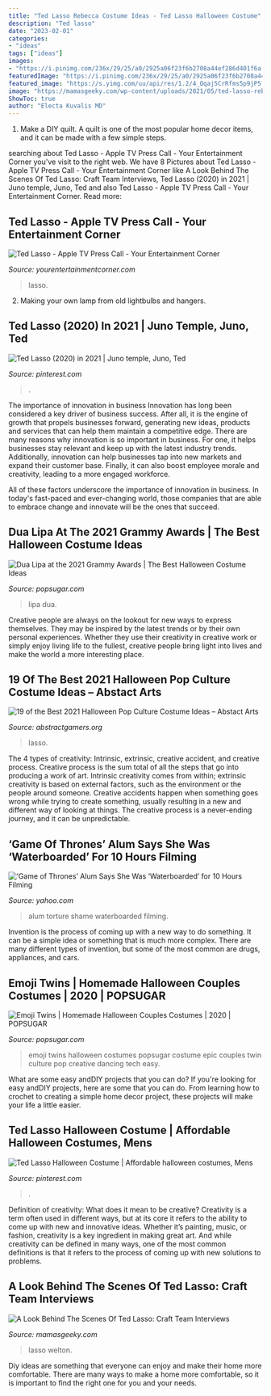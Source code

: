 ```yaml
---
title: "Ted Lasso Rebecca Costume Ideas - Ted Lasso Halloween Costume"
description: "Ted lasso"
date: "2023-02-01"
categories:
- "ideas"
tags: ["ideas"]
images:
- "https://i.pinimg.com/236x/29/25/a0/2925a06f23f6b2708a44ef286d401f6a.jpg?nii=t"
featuredImage: "https://i.pinimg.com/236x/29/25/a0/2925a06f23f6b2708a44ef286d401f6a.jpg?nii=t"
featured_image: "https://s.yimg.com/uu/api/res/1.2/4_Oqaj5CrRfms5p9jP5.AA--~B/aD00MDA7dz02MjA7YXBwaWQ9eXRhY2h5b24-/https://media.zenfs.com/en/thewrap.com/1fbb7150345716d1623a4d76ef7b42a6"
image: "https://mamasgeeky.com/wp-content/uploads/2021/05/ted-lasso-rebecca-640x426.jpg"
ShowToc: true
author: "Electa Kuvalis MD"
---
```



1. Make a DIY quilt. A quilt is one of the most popular home decor items, and it can be made with a few simple steps.

	

		
searching about Ted Lasso - Apple TV Press Call - Your Entertainment Corner you've visit to the right web. We have 8 Pictures about Ted Lasso - Apple TV Press Call - Your Entertainment Corner like A Look Behind The Scenes Of Ted Lasso: Craft Team Interviews, Ted Lasso (2020) in 2021 | Juno temple, Juno, Ted and also Ted Lasso - Apple TV Press Call - Your Entertainment Corner. Read more:
		
    
## Ted Lasso - Apple TV Press Call - Your Entertainment Corner

<img loading=lazy src="https://i2.wp.com/www.yourentertainmentcorner.com/wp-content/uploads/2021/05/Screen-Shot-2021-05-13-at-9.40.05-PM-e1620960145802.png?fit=385%2C215&amp;ssl=1" onerror="this.onerror=null;this.src='https://tse2.mm.bing.net/th?id=OIP.C_mCwap6EdKlcq27x-I5DgAAAA&amp;pid=15.1';" alt="Ted Lasso - Apple TV Press Call - Your Entertainment Corner">

_Source: yourentertainmentcorner.com_

>lasso. 

	

2. Making your own lamp from old lightbulbs and hangers.

    
## Ted Lasso (2020) In 2021 | Juno Temple, Juno, Ted

<img loading=lazy src="https://i.pinimg.com/236x/29/25/a0/2925a06f23f6b2708a44ef286d401f6a.jpg?nii=t" onerror="this.onerror=null;this.src='https://tse3.mm.bing.net/th?id=OIP.kRYQuB9KRk2uvWZiLtU-2gAAAA&amp;pid=15.1';" alt="Ted Lasso (2020) in 2021 | Juno temple, Juno, Ted">

_Source: pinterest.com_

>. 

	

The importance of innovation in business
Innovation has long been considered a key driver of business success. After all, it is the engine of growth that propels businesses forward, generating new ideas, products and services that can help them maintain a competitive edge.
There are many reasons why innovation is so important in business. For one, it helps businesses stay relevant and keep up with the latest industry trends. Additionally, innovation can help businesses tap into new markets and expand their customer base. Finally, it can also boost employee morale and creativity, leading to a more engaged workforce.

All of these factors underscore the importance of innovation in business. In today's fast-paced and ever-changing world, those companies that are able to embrace change and innovate will be the ones that succeed.

    
## Dua Lipa At The 2021 Grammy Awards | The Best Halloween Costume Ideas

<img loading=lazy src="https://media1.popsugar-assets.com/files/thumbor/jQpfmriKFkCzRp1ApkwnlUSg0XU/fit-in/1200x630/filters:format_auto-!!-:strip_icc-!!-:fill-!white!-/2021/08/01/184/n/1922441/6a61fc185aca4561_GettyImages-1307126058/i/Dua-Lipa-at-2021-Grammy-Awards.jpeg" onerror="this.onerror=null;this.src='https://tse1.mm.bing.net/th?id=OIP.A1mVeVTNoltLCtDBsQ64NAHaD4&amp;pid=15.1';" alt="Dua Lipa at the 2021 Grammy Awards | The Best Halloween Costume Ideas">

_Source: popsugar.com_

>lipa dua. 

	

Creative people are always on the lookout for new ways to express themselves. They may be inspired by the latest trends or by their own personal experiences. Whether they use their creativity in creative work or simply enjoy living life to the fullest, creative people bring light into lives and make the world a more interesting place.

    
## 19 Of The Best 2021 Halloween Pop Culture Costume Ideas – Abstact Arts

<img loading=lazy src="https://i3.wp.com/hips.hearstapps.com/hmg-prod.s3.amazonaws.com/images/screen-shot-2021-06-22-at-3-49-41-pm-1624391428.png?w=500&amp;resize=500" onerror="this.onerror=null;this.src='https://tse4.mm.bing.net/th?id=OIP.huHvDa9Pp6Ftav_FlgYieQHaE6&amp;pid=15.1';" alt="19 of the Best 2021 Halloween Pop Culture Costume Ideas – Abstact Arts">

_Source: abstractgamers.org_

>lasso. 

	

The 4 types of creativity: Intrinsic, extrinsic, creative accident, and creative process.
Creative process is the sum total of all the steps that go into producing a work of art. Intrinsic creativity comes from within; extrinsic creativity is based on external factors, such as the environment or the people around someone. Creative accidents happen when something goes wrong while trying to create something, usually resulting in a new and different way of looking at things. The creative process is a never-ending journey, and it can be unpredictable.

    
## ‘Game Of Thrones’ Alum Says She Was ‘Waterboarded’ For 10 Hours Filming

<img loading=lazy src="https://s.yimg.com/uu/api/res/1.2/4_Oqaj5CrRfms5p9jP5.AA--~B/aD00MDA7dz02MjA7YXBwaWQ9eXRhY2h5b24-/https://media.zenfs.com/en/thewrap.com/1fbb7150345716d1623a4d76ef7b42a6" onerror="this.onerror=null;this.src='https://tse4.mm.bing.net/th?id=OIP.von2SXHupstWoeKtuLTjaAHaEx&amp;pid=15.1';" alt="‘Game of Thrones’ Alum Says She Was ‘Waterboarded’ for 10 Hours Filming">

_Source: yahoo.com_

>alum torture shame waterboarded filming. 

	

Invention is the process of coming up with a new way to do something. It can be a simple idea or something that is much more complex. There are many different types of invention, but some of the most common are drugs, appliances, and cars.

    
## Emoji Twins | Homemade Halloween Couples Costumes | 2020 | POPSUGAR

<img loading=lazy src="https://media1.popsugar-assets.com/files/thumbor/2oYZ7L2wVn4gHQwujIQsI-5tKCc/fit-in/1024x1024/filters:format_auto-!!-:strip_icc-!!-/2015/09/04/814/n/3019466/dcf11d778904f621_IMG_6202/i/Emoji-Twins.JPG" onerror="this.onerror=null;this.src='https://tse1.mm.bing.net/th?id=OIP.t05PzdMvXPNSnipHTMjubgHaFj&amp;pid=15.1';" alt="Emoji Twins | Homemade Halloween Couples Costumes | 2020 | POPSUGAR">

_Source: popsugar.com_

>emoji twins halloween costumes popsugar costume epic couples twin culture pop creative dancing tech easy. 

	

What are some easy andDIY projects that you can do?
If you're looking for easy andDIY projects, here are some that you can do. From learning how to crochet to creating a simple home decor project, these projects will make your life a little easier.

    
## Ted Lasso Halloween Costume | Affordable Halloween Costumes, Mens

<img loading=lazy src="https://i.pinimg.com/236x/61/8c/11/618c11412a44eaa8e52a62740fbe7d28.jpg?nii=t" onerror="this.onerror=null;this.src='https://tse4.mm.bing.net/th?id=OIP.UZiUEZ4c0Srhi9ZnNo4COwAAAA&amp;pid=15.1';" alt="Ted Lasso Halloween Costume | Affordable halloween costumes, Mens">

_Source: pinterest.com_

>. 

	

Definition of creativity: What does it mean to be creative?
Creativity is a term often used in different ways, but at its core it refers to the ability to come up with new and innovative ideas. Whether it’s painting, music, or fashion, creativity is a key ingredient in making great art. And while creativity can be defined in many ways, one of the most common definitions is that it refers to the process of coming up with new solutions to problems.

    
## A Look Behind The Scenes Of Ted Lasso: Craft Team Interviews

<img loading=lazy src="https://mamasgeeky.com/wp-content/uploads/2021/05/ted-lasso-rebecca-640x426.jpg" onerror="this.onerror=null;this.src='https://tse4.mm.bing.net/th?id=OIP.54fQ5Q0bxjLqcSopVYwcFQHaE7&amp;pid=15.1';" alt="A Look Behind The Scenes Of Ted Lasso: Craft Team Interviews">

_Source: mamasgeeky.com_

>lasso welton. 

	

Diy ideas are something that everyone can enjoy and make their home more comfortable. There are many ways to make a home more comfortable, so it is important to find the right one for you and your needs.

